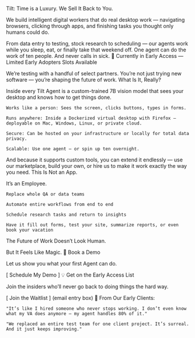 Tilt: Time is a Luxury. We Sell It Back to You.

We build intelligent digital workers that do real desktop work — navigating browsers, clicking through apps, and finishing tasks you thought only humans could do.

From data entry to testing, stock research to scheduling — our agents work while you sleep, eat, or finally take that weekend off. One agent can do the work of ten people. And never calls in sick.
🚨 Currently in Early Access — Limited Early Adopters Slots Available

We’re testing with a handful of select partners. You’re not just trying new software — you’re shaping the future of work.
What Is It, Really?

Inside every Tilt Agent is a custom-trained 7B vision model that sees your desktop and knows how to get things done.

    Works like a person: Sees the screen, clicks buttons, types in forms.

    Runs anywhere: Inside a Dockerized virtual desktop with Firefox — deployable on Mac, Windows, Linux, or private cloud.

    Secure: Can be hosted on your infrastructure or locally for total data privacy.

    Scalable: Use one agent — or spin up ten overnight.

And because it supports custom tools, you can extend it endlessly — use our marketplace, build your own, or hire us to make it work exactly the way you need.
This Is Not an App.

It’s an Employee.

    Replace whole QA or data teams

    Automate entire workflows from end to end

    Schedule research tasks and return to insights

    Have it fill out forms, test your site, summarize reports, or even book your vacation

The Future of Work Doesn’t Look Human.

But It Feels Like Magic.
🎯 Book a Demo

Let us show you what your first Agent can do.

[ Schedule My Demo ]
💡 Get on the Early Access List

Join the insiders who’ll never go back to doing things the hard way.

[ Join the Waitlist ] (email entry box)
💬 From Our Early Clients:

    "It’s like I hired someone who never stops working. I don’t even know what my VA does anymore — my agent handles 80% of it."

    "We replaced an entire test team for one client project. It’s surreal. And it just keeps improving."
